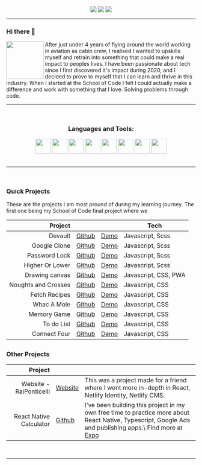 <div align="center"> 
  <a href="https://instagram.com/archianne_" target="_blank"><img src="https://img.shields.io/badge/-Instagram-%23E4405F?style=for-the-badge&logo=instagram&logoColor=white" target="_blank"></a>
  <a href = "mailto: helena19w@gmail.com"><img src="https://img.shields.io/badge/-Gmail-%23333?style=for-the-badge&logo=gmail&logoColor=white" target="_blank"></a>
  <a href="https://www.linkedin.com/in/helena-archer" target="_blank"><img src="https://img.shields.io/badge/-LinkedIn-%230077B5?style=for-the-badge&logo=linkedin&logoColor=white" target="_blank"></a> 
 </div>

<hr>

### Hi there 👋

<img align="left" src="./img/transparent.png" width="100">

<div>
After just under 4 years of flying around the world working in aviation as cabin crew, I realised I wanted to upskills myself and retrain into something that could make a real impact to peoples lives. I have been passionate about tech since I first discovered it's impact during 2020, and I decided to prove to myself that I can learn and thrive in this industry. When I started at the School of Code I felt I could actually make a difference and work with something that I love. Solving problems through code. 
</div>

<hr>
<br>

<h3 align="center">Languages and Tools:</h3>
<div style="display: inline_block" align="center">
  <img src="./img/html.png" width="40">
  <img src="./img/css.png" width="40">
  <img src="./img/sass.png" width="40">
  <img src="./img/js.png" width="40">
  <img src="./img/ts.png" width="40">
  <img src="./img/react.png" width="40">
  <img src="./img/git.png" width="40">
  <img src="./img/node.png" width="40">
 
</div>


<br>
<hr>
<br>

<h3>Quick Projects</h3>
These are the projects I am most pround of during my learning journey. The first one being my School of Code final project where we 

|               Project |                                                            |                                                          | Tech                 |
|----------------------:|------------------------------------------------------------|----------------------------------------------------------|----------------------|
|               Devault | [Github]() | [Demo](https://archianne.github.io/rock-paper-scissors/) | Javascript, Scss     |
|          Google Clone | [Github](https://github.com/Archianne/google-clone)        | [Demo](https://archianne.github.io/google-clone)         | Javascript, Scss     |
|         Password Lock | [Github](https://github.com/Archianne/password-lock)       | [Demo](https://archianne.github.io/password-lock)        | Javascript, Scss     |
|       Higher Or Lower | [Github](https://github.com/Archianne/higher-or-lower)     | [Demo](https://archianne.github.io/higher-or-lower)      | Javascript, Scss     |
|        Drawing canvas | [Github](https://github.com/Archianne/drawing-canvas)      | [Demo](https://archianne.github.io/drawing-canvas)       | Javascript, CSS, PWA |
|   Noughts and Crosses | [Github](https://github.com/Archianne/noughts-and-crosses) | [Demo](https://archianne.github.io/noughts-and-crosses/) | Javascript, CSS      |
|         Fetch Recipes | [Github](https://github.com/Archianne/fetch-recipes)       | [Demo](https://archianne.github.io/fetch-recipes/)       | Javascript, CSS      |
|           Whac A Mole | [Github](https://github.com/Archianne/whac-a-mole)         | [Demo](https://archianne.github.io/whac-a-mole/)         | Javascript, CSS      |
|           Memory Game | [Github](https://github.com/Archianne/memory-game)         | [Demo](https://archianne.github.io/memory-game/)         | Javascript, CSS      |
|            To do List | [Github](https://github.com/Archianne/to-do-list)          | [Demo](https://archianne.github.io/to-do-list/)          | Javascript, CSS      |
|          Connect Four | [Github](https://github.com/Archianne/connect-four)        | [Demo](https://archianne.github.io/connect-four/)        | Javascript, CSS      |

##

<h3>Other Projects</h3>

|                 Project |                                                      |                                                                                                                                                                                                   |
|------------------------:|------------------------------------------------------|---------------------------------------------------------------------------------------------------------------------------------------------------------------------------------------------------|
| Website - RaiPonticelli | [Website](https://raiponticelli.com/)                        | This was a project made for a friend where I went more in-depth in React, Netlify Identity, Netlify CMS.                                                                                          |
| React Native Calculator | [Github](https://github.com/Archianne/rn-calculator) | I've been building this project in my own free time to practice more about React Native, Typescript, Google Ads and publishing apps.\ Find more at [Expo](https://expo.dev/@archianne/calculator) |

<br>
<hr>
